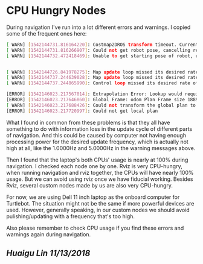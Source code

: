 # CPU Hungry Nodes

During navigation I've run into a lot different errors and warnings. I copied some of the frequent ones here:

```sh
[ WARN] [1542144731.816164220]: Costmap2DROS transform timeout. Current time: 1542144731.8160, global_pose stamp: 1542144730.2532, tolerance: 1.5000
[ WARN] [1542144731.816266907]: Could not get robot pose, cancelling reconfiguration
[ WARN] [1542144732.472418469]: Unable to get starting pose of robot, unable to create global plan


[ WARN] [1542144726.841978275]: Map update loop missed its desired rate of 1.0000Hz... the loop actually took 1.2625 seconds
[ WARN] [1542144737.244639028]: Map update loop missed its desired rate of 5.0000Hz... the loop actually took 0.2093 seconds
[ WARN] [1542144737.244865990]: Control loop missed its desired rate of 3.0000Hz... the loop actually took 0.8109 seconds

[ERROR] [1542146023.217567014]: Extrapolation Error: Lookup would require extrapolation into the future.  Requested time 1542146022.709356378 but the latest data is at time 1542146021.995298140, when looking up transform from frame [odom] to frame [map]
[ERROR] [1542146023.217646860]: Global Frame: odom Plan Frame size 1889: map
[ WARN] [1542146023.217688426]: Could not transform the global plan to the frame of the controller
[ERROR] [1542146023.217720997]: Could not get local plan
```

What I found in common from these problems is that they all have something to do with information loss in the update cycle of different parts of navigation. And this could be caused by computer not having enough processing power for the desired update frequency, which is actually not high at all, like the 1.0000Hz and 5.0000Hz in the warning messages above.

Then I found that the laptop's both CPUs' usage is nearly at 100% during navigation. I checked each node one by one. Rviz is very CPU-hungry, when running navigation and rviz together, the CPUs will have nearly 100% usage. But we can avoid using rviz once we have fiducial working. Besides Rviz, several custom nodes made by us are also very CPU-hungry.

For now, we are using Dell 11 inch laptop as the onboard computer for Turtlebot. The situation might not be the same if more powerful devices are used. However, generally speaking, in our custom nodes we should avoid pulishing/updating with a frequency that's too high.

Also please remember to check CPU usage if you find these errors and warnings again during navigation.

## _Huaigu Lin 11/13/2018_
